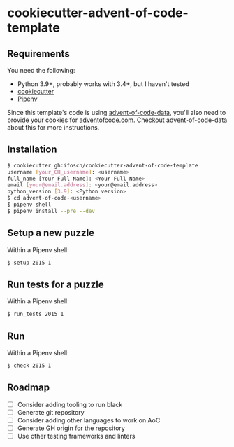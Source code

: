 # cookiecutter-advent-of-code-template

## Requirements

You need the following:
- Python 3.9+, probably works with 3.4+, but I haven't tested
- [cookiecutter](https://cookiecutter.readthedocs.io/en/1.7.2/)
- [Pipenv](https://pipenv.pypa.io/en/latest/)

Since this template's code is using
[advent-of-code-data](https://github.com/wimglenn/advent-of-code-data/),
you'll also need to provide your cookies for
[adventofcode.com](https://adventofcode.com). Checkout
advent-of-code-data about this for more instructions.

## Installation

```bash
$ cookiecutter gh:ifosch/cookiecutter-advent-of-code-template
username [your_GH_username]: <username>
full_name [Your Full Name]: <Your Full Name>
email [your@email.address]: <your@email.address>
python_version [3.9]: <Python version>
$ cd advent-of-code-<username>
$ pipenv shell
$ pipenv install --pre --dev
```

## Setup a new puzzle

Within a Pipenv shell:
```bash
$ setup 2015 1
```

## Run tests for a puzzle

Within a Pipenv shell:
```bash
$ run_tests 2015 1
```

## Run

Within a Pipenv shell:
```bash
$ check 2015 1
```

## Roadmap

* [ ] Consider adding tooling to run black
* [ ] Generate git repository
* [ ] Consider adding other languages to work on AoC
* [ ] Generate GH origin for the repository
* [ ] Use other testing frameworks and linters
